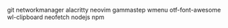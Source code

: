 git
networkmanager
alacritty
neovim
gammastep
wmenu
    otf-font-awesome
wl-clipboard
neofetch
nodejs
npm
